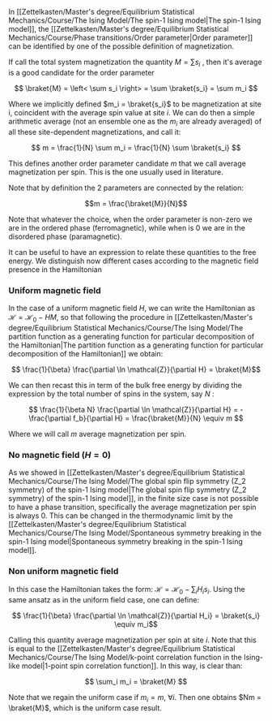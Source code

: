 In [[Zettelkasten/Master's degree/Equilibrium Statistical Mechanics/Course/The Ising Model/The spin-1 Ising model|The spin-1 Ising model]], the [[Zettelkasten/Master's degree/Equilibrium Statistical Mechanics/Course/Phase transitions/Order parameter|Order parameter]] can be identified by one of the possible definition of magnetization.

If call the total system magnetization the quantity $M= \sum s_i$ , then it's average is a good candidate for the order parameter

$$ \braket{M} = \left< \sum s_i \right> = \sum \braket{s_i} = \sum m_i $$

Where we implicitly defined $m_i = \braket{s_i}$ to be magnetization at site i, coincident with the average spin value at site $i$.
We can do then a simple arithmetic average (not an ensemble one as the $m_i$ are already averaged) of all these site-dependent magnetizations, and call it:

$$ m = \frac{1}{N} \sum m_i = \frac{1}{N} \sum \braket{s_i}  $$

This defines another order parameter candidate $m$ that we call average magnetization per spin.
This is the one usually used in literature.

Note that by definition the 2 parameters are connected by the relation:

$$m = \frac{\braket{M}}{N}$$

Note that whatever the choice, when the order parameter is non-zero we are in the ordered phase (ferromagnetic), while when is 0 we are in the disordered phase (paramagnetic).

It can be useful to have an expression to relate these quantities to the free energy.
We distinguish now different cases according to the magnetic field presence in the Hamiltonian 

### Uniform magnetic field 

In the case of a uniform magnetic field $H$, we can write the Hamiltonian as $\mathscr{H} = \mathscr{H}_0 -HM$, so that following the procedure in [[Zettelkasten/Master's degree/Equilibrium Statistical Mechanics/Course/The Ising Model/The partition function as a generating function for particular decomposition of the Hamiltonian|The partition function as a generating function for particular decomposition of the Hamiltonian]] we obtain:

$$ \frac{1}{\beta} \frac{\partial \ln \mathcal{Z}}{\partial H} = \braket{M}$$

We can then recast this in term of the bulk free energy by dividing the expression by the total number of spins in the system, say $N$ :

$$ \frac{1}{\beta N} \frac{\partial \ln \mathcal{Z}}{\partial H} = -\frac{\partial f_b}{\partial H}  =  \frac{\braket{M}}{N} \equiv m $$

Where we will call $m$ average magnetization per spin.

### No magnetic field $(H = 0)$

As we showed in [[Zettelkasten/Master's degree/Equilibrium Statistical Mechanics/Course/The Ising Model/The global spin flip symmetry (Z_2 symmetry) of the spin-1 Ising model|The global spin flip symmetry (Z_2 symmetry) of the spin-1 Ising model]], in the finite size case is not possible to have a phase transition, specifically the average magnetization per spin is always 0.
This can be changed in the thermodynamic limit by the [[Zettelkasten/Master's degree/Equilibrium Statistical Mechanics/Course/The Ising Model/Spontaneous symmetry breaking in the spin-1 Ising model|Spontaneous symmetry breaking in the spin-1 Ising model]].

### Non uniform magnetic field 

In this case the Hamiltonian takes the form: $\mathscr{H} = \mathscr{H}_0 - \sum_i H_is_i$.
Using the same ansatz as in the uniform field case, one can define:

$$ \frac{1}{\beta} \frac{\partial \ln \mathcal{Z}}{\partial H_i} = \braket{s_i} \equiv m_i$$

Calling this quantity average magnetization per spin at site $i$. Note that this is equal to the [[Zettelkasten/Master's degree/Equilibrium Statistical Mechanics/Course/The Ising Model/k-point correlation function in the Ising-like model|1-point spin correlation function]].
In this way, is clear than:

$$ \sum_i m_i = \braket{M} $$

Note that we regain the uniform case if $m_i = m, \ \forall i$. Then one obtains $Nm = \braket{M}$, which is the uniform case result.
